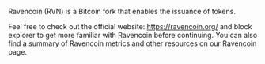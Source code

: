 Ravencoin (RVN) is a Bitcoin fork that enables the issuance of tokens.

Feel free to check out the official website: https://ravencoin.org/ and block explorer to get more familiar with Ravencoin before continuing. You can also find a summary of Ravencoin metrics and other resources on our Ravencoin page.
